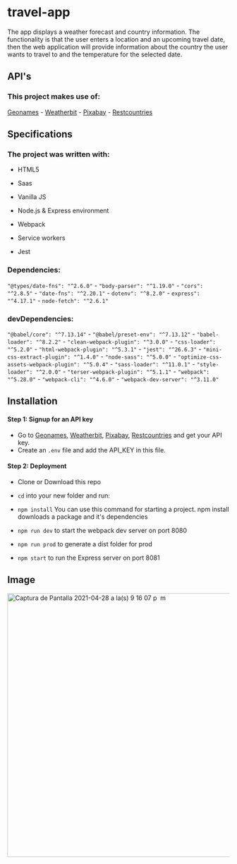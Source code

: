 # travel-app
The app displays a weather forecast and country information.
The functionality is that the user enters a location and an upcoming travel date, then the web application will provide information about the country the user wants to travel to and the temperature for the selected date.

## API's 
### This project makes use of: 
[Geonames](http://www.geonames.org/export/web-services.html) -
[Weatherbit](https://www.weatherbit.io/account/create) -
[Pixabay](https://pixabay.com/api/docs/) -
[Restcountries](https://restcountries.eu/) 

## Specifications
### The project was written with:
- HTML5 

- Saas

- Vanilla JS

- Node.js & Express environment

- Webpack

- Service workers

- Jest

### Dependencies:
`"@types/date-fns": "^2.6.0"` -
    `"body-parser": "^1.19.0"` -
    `"cors": "^2.8.5"` -
    `"date-fns": "^2.20.1"` -
    `dotenv": "^8.2.0"` -
    `express": "^4.17.1"` -
    `node-fetch": "^2.6.1"`
### devDependencies:
`"@babel/core": "^7.13.14"` -
    `"@babel/preset-env": "^7.13.12"` -
    `"babel-loader": "^8.2.2"` -
    `"clean-webpack-plugin": "^3.0.0"` -
    `"css-loader": "^5.2.0"` -
    `"html-webpack-plugin": "^5.3.1"` -
    `"jest": "^26.6.3"` -
    `"mini-css-extract-plugin": "^1.4.0"` -
    `"node-sass": "^5.0.0"` -
    `"optimize-css-assets-webpack-plugin": "^5.0.4"` -
    `"sass-loader": "^11.0.1"` -
    `"style-loader": "^2.0.0"` -
    `"terser-webpack-plugin": "^5.1.1"` -
    `"webpack": "^5.28.0"` -
    `"webpack-cli": "^4.6.0"` -
    `"webpack-dev-server": "^3.11.0"`
    
## Installation

#### Step 1: Signup for an API key

- Go to [Geonames](http://www.geonames.org/export/web-services.html), [Weatherbit](https://www.weatherbit.io/account/create), [Pixabay](https://pixabay.com/api/docs/), [Restcountries](https://restcountries.eu/)  and get your API key.
- Create an `.env` file and add the API_KEY in this file.

#### Step 2: Deployment

- Clone or Download this repo

- `cd` into your new folder and run:

- `npm install` You can use this command for starting a project. npm install downloads a package and it's dependencies

- `npm run dev` to start the webpack dev server on port 8080

- `npm run prod` to generate a dist folder for prod

- `npm start` to run the Express server on port 8081

## Image

<img width="598" alt="Captura de Pantalla 2021-04-28 a la(s) 9 16 07 p  m" src="https://user-images.githubusercontent.com/71103179/116460217-17d70f00-a867-11eb-9aec-da905d1dfd37.png">


